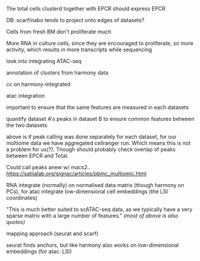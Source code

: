 The total cells clusterd together with EPCR should express EPCR

DB: scarf/nabo tends to project onto edges of datasets?

Cells from fresh BM don't proliferate much

More RNA in culture cells, since they are encouraged to proliferate, so
more activity, which results in more transcripts while sequencing

look into integrating ATAC-seq

annotation of clusters from harmony data

cc on harmony-integrated

atac integration

important to ensure that the same features are measured in each datasets

quantify dataset A's peaks in dataset B to ensure common features
between the two datasets

above is if peak calling was done separately for each dataset, for our
multiome data we have aggregated cellranger run. Which means this is not
a problem for us(?). Though should probably check overlap of peaks
between EPCR and Total.

Could call peaks anew w/ macs2..
<https://satijalab.org/signac/articles/pbmc_multiomic.html>

RNA integrate (normally) on normalised data matrix (though harmony on
PCs), for atac integrate low-dimensional cell embeddings (the LSI
coordinates)

"This is much better suited to scATAC-seq data, as we typically have a
very sparse matrix with a large number of features." *(most of above is
also quotes)*

mapping approach (seurat and scarf)

seurat finds anchors, but like harmony also works on low-dimensional
embeddings (for atac: LSI)
